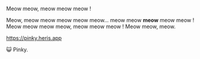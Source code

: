 Meow meow, meow meow meow !

Meow, meow meow meow meow meow... meow meow **meow** meow meow !
Meow meow meow meow, meow meow meow !
Meow meow, meow.

https://pinky.heris.app

😺 Pinky.
